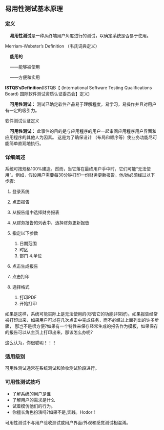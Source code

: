 ## 易用性测试基本原理

### 定义
&nbsp;&nbsp;&nbsp;
**易用性测试**是一种从终端用户角度进行的测试，以确定系统是否易于使用。
![]()

Merriam-Webster’s Definition （韦氏词典定义）


&nbsp;&nbsp;&nbsp;&nbsp;**能用的**

&nbsp;&nbsp;&nbsp;&nbsp;——能够被使用

&nbsp;&nbsp;&nbsp;&nbsp;——方便和实用
	
**ISTQB’sDefinition**(ISTQB【 (International Software Testing Qualifications Board) 国际软件测试资质认证委员会】定义)

&nbsp;&nbsp;&nbsp;&nbsp;**可用性测试：** 测试已确定软件产品易于理解程度，易学习，易操作并且对用户有一定的吸引力。

软件测试认证定义

&nbsp;&nbsp;&nbsp;&nbsp;**可用性测试：** 此事件的目的是与应用程序的用户一起审阅应用程序用户界面和应用程序的其他人为因素。 这是为了确保设计
（布局和顺序等）使业务功能尽可能简单直观地执行。

### 详细阐述

系统可按规格100%建造。然而，当它落在最终用户手中时，它们可能“无法使用”。例如，假设用户需要每30分钟打印一份财务更新报告，他/她必须经过以下步骤:

1. 登录系统
2. 点击报告
3. 从报告组中选择财务报表
4. 从财务报告的列表中，选择财务更新报告
5. 指定以下参数
    
    1. 日期范围
    2. 时区
    3. 部门 
    4.单位
  
6. 点击生成报告
7. 点击打印
8. 选择格式

    1. 打印PDF
    2. 开始打印
  
如果是这样，系统可能实际上是无法使用的(尽管它的功能非常好)。如果报告经常被打印出来，如果用户可以在几次点击中完成任务，而不必经过上面列出的许多步骤，
那岂不是很方便?如果有一个特性来保存经常生成的报告作为模板，如果保存的报告可以从主页上打印出来，那该怎么办呢?

这么认为，你很聪明！！！

### 适用级别

可用性测试通常在系统测试和验收测试阶段进行。

### 可用性测试技巧

* 了解系统的用户是谁
* 了解用户的需求是什么
* 试着模仿他们的行为。
* 你擅长角色扮演吗?如果不是,实践。Hodor !

可用性测试不与用户验收测试或用户界面/外观和感觉测试相混淆。






  

